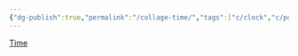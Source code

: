 ```yaml
---
{"dg-publish":true,"permalink":"/collage-time/","tags":["c/clock","c/pocket-watch","c/question-mark","c/brown","c/red"],"created":"2024-01-03T09:32:05.686-05:00","updated":"2024-01-03T09:33:07.836-05:00"}
---
```



[Time](https://www.instagram.com/p/CGA9JIRh99S/)
